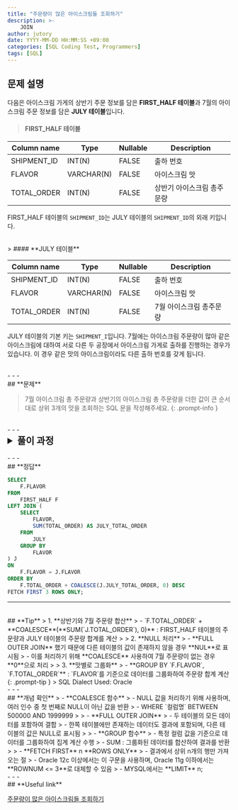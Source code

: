 ```yaml
---
title: "주문량이 많은 아이스크림들 조회하기"
description: >-
    JOIN
author: jutory
date: YYYY-MM-DD HH:MM:SS +09:00
categories: [SQL Coding Test, Programmers]
tags: [SQL]
---
```


## **문제 설명**

다음은 아이스크림 가게의 상반기 주문 정보를 담은 **FIRST_HALF 테이블**과 7월의 아이스크림 주문 정보를 담은 **JULY 테이블**입니다.

> #### **FIRST_HALF 테이블**

| Column name   | Type         | Nullable | Description                |
|---------------|--------------|----------|----------------------------|
| SHIPMENT_ID   | INT(N)       | FALSE    | 출하 번호                 |
| FLAVOR        | VARCHAR(N)   | FALSE    | 아이스크림 맛             |
| TOTAL_ORDER   | INT(N)       | FALSE    | 상반기 아이스크림 총주문량 |

FIRST_HALF 테이블의 `SHIPMENT_ID`는 JULY 테이블의 `SHIPMENT_ID`의 외래 키입니다.

<br>
> #### **JULY 테이블**

| Column name   | Type         | Nullable | Description                |
|---------------|--------------|----------|----------------------------|
| SHIPMENT_ID   | INT(N)       | FALSE    | 출하 번호                 |
| FLAVOR        | VARCHAR(N)   | FALSE    | 아이스크림 맛             |
| TOTAL_ORDER   | INT(N)       | FALSE    | 7월 아이스크림 총주문량    |

JULY 테이블의 기본 키는 `SHIPMENT_I`입니다. 7월에는 아이스크림 주문량이 많아 같은 아이스크림에 대하여 서로 다른 두 공장에서 아이스크림 가게로 출하를 진행하는 경우가 있습니다. 이 경우 같은 맛의 아이스크림이라도 다른 출하 번호를 갖게 됩니다.

<br>
- - -
<br>
## **문제**

> 7월 아이스크림 총 주문량과 상반기의 아이스크림 총 주문량을 더한 값이 큰 순서대로 상위 3개의 맛을 조회하는 SQL 문을 작성해주세요.
{: .prompt-info }

<br>
- - -
<br>
<details>
  <summary style="font-size: 1.5em; font-weight: bold;">풀이 과정</summary>
<div markdown="1">
1. **조건 확인**  
   - 7월 주문량(`JULY.TOTAL_ORDER`)과 상반기 주문량(`FIRST_HALF.TOTAL_ORDER`)의 합산 값이 큰 순서대로 상위 3개의 `FLAVOR` 조회
   - `FLAVOR`는 FIRST_HALF 테이블의 기본 키이며, JULY 테이블에서는 중복 가능

2. **테이블 결합 (JOIN)**  
   - FIRST_HALF와 JULY 테이블의 `FLAVOR`를 기준으로 **FULL OUTER JOIN**
   - **FULL OUTER JOIN** 선택 이유: 두 테이블 중 하나에만 있는 맛(FLAVOR)도 결과에 포함해야 하기 때문에 두 테이블 모두에 존재하는 `FLAVOR` 조회 할 수 있도록

3. **NULL값 처리**
   - 두 테이블 중 데이터가 없는 경우를 처리하기 위해 **COALESCE** 사용 <br> 
       - **COALESCE(F.`FLAVOR`, J.`FLAVOR`)** : 두 테이블 중 하나의 `FLAVOR`를 우선 반환. <br> 
       - **COALESCE(F.`TOTAL_ORDER`, 0)** 및 **COALESCE(J.`TOTAL_ORDER`, 0)** : 상반기 또는 7월 주문량이 없는 경우 **0**으로 처리. <br> 이를 통해 상반기 주문량 + 7월 주문량을 정확히 계산 가능

3. **총 주문량 계산**
   - TOTAL_ORDER로 alias
   - **COALESCE(F.`TOTAL_ORDER`, 0) + COALESCE(J.`TOTAL_ORDER`, 0)** : 각 맛별 총 주문량 계산

4. **정렬 조건 적용**  
   - 총 주문량(`TOTAL_ORDER`) 기준으로 내림차순 정렬
   - 상위 3개의 맛을 가져오기 위해 FETCH FIRST 3 ROWS ONLY 사용

5. **최종 결과 출력**  
   - 최종적으로 결과에는 아이스크림 맛(`FLAVOR`)만 출력

* **교훈**
   - **COALESCE 함수 <--> NVL 함수** <br> 기존에 나는 NVL을 주로 사용해왔다.. 다른 DBMS에서도 사용 가능한 COALESCE 함수를 사용할 수 있도록 익숙해지자.
       - **COALESCE vs NVL** <br> - **COALESCE** : 여러 인수를 받아 첫 번째로 NULL이 아닌 값을 반환, 표준 SQL 함수로 다양한 DBMS에서 지원됨 <br> `ex) COALESCE(value1, value2, value3, ..., default_value)` : 모든 값이 NULL인 경우, 마지막 default_value 반환 <br> - **NVL**: 두 개의 인수를 받아 첫 번째 인수가 NULL인 경우 두 번째 인수를 반환, 오라클 전용 함수로 다른 DBMS에서는 지원되지 않음 <br> `ex) NVL(value1, 0)`
</div>
</details>

<br>
- - -
<br>
## **정답**

```sql
SELECT 
    F.FLAVOR
FROM 
    FIRST_HALF F
LEFT JOIN (
    SELECT 
        FLAVOR, 
        SUM(TOTAL_ORDER) AS JULY_TOTAL_ORDER
    FROM 
        JULY
    GROUP BY 
        FLAVOR
) J
ON 
    F.FLAVOR = J.FLAVOR
ORDER BY 
    F.TOTAL_ORDER + COALESCE(J.JULY_TOTAL_ORDER, 0) DESC
FETCH FIRST 3 ROWS ONLY;
```

- - -
<br>
## **Tip**
> 1. **상반기와 7월 주문량 합산**  
>    - `F.TOTAL_ORDER` + **COALESCE**(**SUM(`J.TOTAL_ORDER`), 0)** : FIRST_HALF 테이블의 주문량과 JULY 테이블의 주문량 합계를 계산
>
> 2. **NULL 처리**  
>    - **FULL OUTER JOIN** 했기 때문에 다른 테이블의 값이 존재하지 않을 경우 **NUL**로 표시됨
>    - 이를 처리하기 위해 **COALESCE** 사용하여 7월 주문량이 없는 경우 **0**으로 처리
>
> 3. **맛별로 그룹화**  
>    - **GROUP BY `F.FLAVOR`, `F.TOTAL_ORDER`** : `FLAVOR`를 기준으로 데이터를 그룹화하여 주문량 합계 계산
{: .prompt-tip }
> SQL Dialect Used: Oracle

<br>
- - -
<br>
## **개념 확인**
> - **COALESCE 함수**
>    - NULL 값을 처리하기 위해 사용하며, 여러 인수 중 첫 번째로 NULL이 아닌 값을 반환
>    - WHERE `컬럼명` BETWEEN 500000 AND 1999999
> 
> - **FULL OUTER JOIN**
>    - 두 테이블의 모든 데이터를 포함하여 결합
>    - 한쪽 테이블에만 존재하는 데이터도 결과에 포함되며, 다른 테이블의 값은 NULL로 표시됨
> 
> - **GROUP 함수**
>    - 특정 컬럼 값을 기준으로 데이터를 그룹화하여 집계 계산 수행
>    - SUM : 그룹화된 데이터를 합산하여 결과를 반환
> 
> - **FETCH FIRST** n **ROWS ONLY**
>    - 결과에서 상위 n개의 행만 가져오는 절
>    - Oracle 12c 이상에서는 이 구문을 사용하며, Oracle 11g 이하에서는 **ROWNUM <= 3**로 대체할 수 있음
>    - MYSQL에서는 **LIMIT** n;

<br>
- - -
<br>
## **Useful link**

[주문량이 많은 아이스크림들 조회하기](https://school.programmers.co.kr/learn/courses/30/lessons/133027)